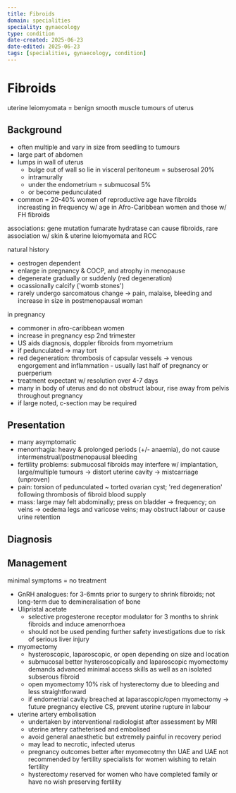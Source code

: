 ```yaml
---
title: Fibroids
domain: specialities
speciality: gynaecology
type: condition
date-created: 2025-06-23
date-edited: 2025-06-23
tags: [specialities, gynaecology, condition]
---
```


# Fibroids
uterine leiomyomata = benign smooth muscle tumours of uterus

## Background
- often multiple and vary in size from seedling to tumours
- large part of abdomen
- lumps in wall of uterus
  - bulge out of wall so lie in visceral peritoneum = subserosal 20%
  - intramurally 
  - under the endometrium = submucosal 5%
  - or become pedunculated
- common = 20-40% women of reproductive age have fibroids increasting in frequency w/ age in Afro-Caribbean women and those w/ FH fibroids

associations: gene mutation fumarate hydratase can cause fibroids, rare association w/ skin & uterine leiomyomata and RCC

natural history
- oestrogen dependent
- enlarge in pregnancy & COCP, and atrophy in menopause
- degenerate gradually or suddenly (red degeneration)
- ocassionally calcify ('womb stones')
- rarely undergo sarcomatous change -> pain, malaise, bleeding and increase in size in postmenopausal woman

in pregnancy
- commoner in afro-caribbean women
- increase in pregnancy esp 2nd trimester
- US aids diagnosis, doppler fibroids from myometrium
- if pedunculated -> may tort
- red degeneration: thrombosis of capsular vessels -> venous engorgement and inflammation - usually last half of pregnancy or puerperium
- treatment expectant w/ resolution over 4-7 days
- many in body of uterus and do not obstruct labour, rise away from pelvis throughout pregnancy
- if large noted, c-section may be required

## Presentation
- many asymptomatic
- menorrhagia: heavy & prolonged periods (+/- anaemia), do not cause intermenstrual/postmenopausal bleeding
- fertility problems: submucosal fibroids may interfere w/ implantation, large/multiple tumours -> distort uterine cavity -> mistcarriage (unproven)
- pain: torsion of pedunculated ~ torted ovarian cyst; 'red degeneration' following thrombosis of fibroid blood supply
- mass: large may felt abdominally; press on bladder -> frequency; on veins -> oedema legs and varicose veins; may obstruct labour or cause urine retention

## Diagnosis

## Management
minimal symptoms = no treatment

- GnRH analogues: for 3-6mnts prior to surgery to shrink fibroids; not long-term due to demineralisation of bone
- Ulipristal acetate
  - selective progesterone receptor modulator for 3 months to shrink fibroids and induce amenorrhoea
  - should not be used pending further safety investigations due to risk of serious liver injury
- myomectomy
  - hysteroscopic, laparoscopic, or open depending on size and location
  - submucosal better hysteroscopically and laparoscopic myomectomy demands advanced minimal access skills as well as an isolated subserous fibroid
  - open myomectomy 10% risk of hysterectomy due to bleeding and less straightforward
  - if endometrial cavity breached at laparascopic/open myomectomy -> future pregnancy elective CS, prevent uterine rupture in labour
- uterine artery embolisation
  - undertaken by interventional radiologist after assessment by MRI
  - uterine artery catheterised and embolised
  - avoid general anaesthetic but extremely painful in recovery period
  - may lead to necrotic, infected uterus
  - pregnancy outcomes better after myomecotmy thn UAE and UAE not recommended by fertility specialists for women wishing to retain fertility
  - hysterectomy reserved for women who have completed family or have no wish preserving fertility